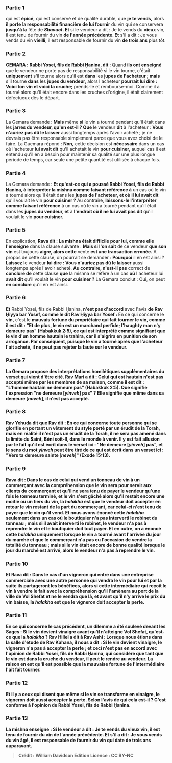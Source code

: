 
### Partie 1
qui est <b>épicé,</b> qui est conservé et de qualité durable, que <b>je te vends,</b> alors <b>il porte</b> la <b>responsabilité financière de lui fournir</b> du vin qui se conservera <b>jusqu'à</b> la fête de <b><i>Shavuot</i>. Et</b> si le vendeur a dit : Je te vends du <b>vieux</b> vin, il est tenu de fournir du vin <b>de l'année précédente. Et</b> s'il a dit : Je vous vends du vin <b>vieilli</b>, il est responsable de fournir du vin <b>de trois ans</b> plus tôt.

### Partie 2
<strong>GEMARA :</strong> <b>Rabbi Yosei, fils de Rabbi Ḥanina, dit : </b> Quand <b>ils ont enseigné</b> que le vendeur ne porte pas de responsabilité si le vin tourne, c'était <b>uniquement</b> s'il tourne alors qu'il est <b>dans</b> les <b>jupes de l'acheteur ; mais</b> s'il tourne <b>dans</b> les <b>jupes du vendeur,</b> alors l'acheteur <b>pourrait lui dire : Voici ton vin et voici ta cruche;</b> prends-le et rembourse-moi. Comme il a tourné alors qu'il était encore dans les cruches d'origine, il était clairement défectueux dès le départ.

### Partie 3
La Gemara demande : <b>Mais</b> même <b>si</b> le vin a tourné pendant qu'il était dans les <b>jarres du vendeur, qu'en est-il ? Que</b> le vendeur <b>dit</b> à l'acheteur : <b>Vous n'auriez pas dû le laisser</b> aussi longtemps après l'avoir acheté ; je ne devrais pas être responsable simplement parce que vous avez choisi de le faire. La Guemara répond : <b>Non,</b> cette décision est <b>nécessaire</b> dans un cas où l'acheteur <b>lui avait dit</b> qu'il achetait le vin <b>pour cuisiner,</b> auquel cas il est entendu qu'il en a besoin pour maintenir sa qualité sur une plus longue période de temps, car seule une petite quantité est utilisée à chaque fois.

### Partie 4
La Gemara demande : <b>Et qu'est-ce qui a poussé Rabbi Yosei, fils de Rabbi Ḥanina, à interpréter la mishna comme faisant référence à</b> un cas où le vin a tourné alors qu'il était dans les <b>jupes de l'acheteur, et où il lui avait dit</b> qu'il voulait le vin <b>pour cuisiner ? </b> Au contraire, <b>laissons-le l'interpréter comme faisant référence</b> à un cas où le vin a tourné pendant qu'il était dans les <b>jupes du vendeur, et</b> à <b>l'endroit où il ne lui avait pas dit</b> qu'il voulait le vin <b>pour cuisiner.</b>

### Partie 5
En explication, <b>Rava dit : La mishna était difficile pour lui, comme elle l'enseigne</b> dans la clause suivante : <b>Mais si l'on sait</b> de ce vendeur <b>que son vin</b> est toujours <b>aigre, alors cette</b> vente <b>est une transaction erronée.</b> A propos de cette clause, on pourrait se demander : <b>Pourquoi</b> il en est ainsi ? <b>Laissez</b> le vendeur <b>lui dire : Vous n'auriez pas dû le laisser</b> aussi longtemps après l'avoir acheté. <b>Au contraire, n'est-il pas</b> correct de <b>conclure de</b> cette clause <b>que</b> la mishna se réfère à un cas <b>où</b> l'acheteur lui <b>avait dit</b> qu'il voulait le vin <b>pour cuisiner ?</b> La Gemara conclut : Oui, on peut <b>en conclure</b> qu'il en est ainsi.

### Partie 6
<b>Et</b> Rabbi Yosei, fils de Rabbi Ḥanina, <b>n'est pas d'accord</b> avec l'avis <b>de Rav Ḥiyya bar Yosef, comme le dit Rav Ḥiyya bar Yosef : </b> En ce qui concerne le <b>vin,</b> c'est le <b>mauvais <b>fortune</b> du propriétaire qui <b>fait tourner</b> le vin, <b>comme il est dit : "Et de plus, le vin est un marchand perfide;</b> l'<b>haughty man</b> n'y demeure pas" (Habakkuk 2:5), ce qui est interprété comme signifiant que le vin d'un homme hautain le trahira, car il s'aigrira en punition de son arrogance. Par conséquent, puisque le vin a tourné après que l'acheteur l'ait acheté, il ne peut pas rejeter la faute sur le vendeur.

### Partie 7
La Gemara propose des interprétations homilétiques supplémentaires du verset qui vient d'être cité. <b>Rav Mari a dit : Celui qui est hautain n'est pas accepté même par les membres de sa maison, comme il est dit : "L'homme hautain ne demeure pas"</b> (Habakkuk 2:5). <b>Que</b> signifie l'expression <b>"ne demeure [<i>yinveh</i>] pas"</b> ? Elle signifie que <b>même dans sa demeure [<i>naveh</i>],</b> il n'est pas accepté.

### Partie 8
<b>Rav Yehuda dit</b> que <b>Rav dit :</b> En ce qui concerne <b>toute personne qui se glorifie</b> en portant <b>un vêtement du</b> style porté par <b>un érudit de la Torah, mais</b> en réalité <b>il n'est pas un érudit de la Torah, il ne sera pas amené dans la limite du Saint, Béni soit-Il,</b> dans le monde à venir. Il y est fait allusion par le fait qu'il est <b>écrit</b> dans le verset <b>ici : "Ne demeure [<i>yinveh</i>] pas", et</b> le sens du mot <i>yinveh</i> peut être tiré de ce qui <b>est écrit</b> dans un verset <b>ici : "Vers ta demeure sainte [<i>neveh</i>]"</b> (Exode 15:13).

### Partie 9
<b>Rava dit : </b> Dans le cas de <b>celui qui vend un tonneau de vin à un commerçant avec la compréhension</b> que le vin sera <b>pour servir</b> aux clients du commerçant et qu'il ne sera tenu de payer le vendeur qu'une fois le tonneau terminé, <b>et</b> le vin <b>s'est gâché</b> alors qu'il restait encore <b>une moitié ou un tiers</b> du vin, <b>la <i>halakha</i> est que</b> le vendeur doit <b>accepter</b> en retour le vin restant <b>de la part du commerçant, car celui-ci n'est tenu de payer que le vin qu'il vend. <b>Et nous avons énoncé cette</b> <i>halakha</i> <b>seulement</b> dans un cas <b>où</b> le boutiquier <b>n'a pas interverti le robinet</b> du tonneau ; <b>mais</b> si <b>il avait interverti le robinet,</b> le vendeur n'a <b>pas</b> à reprendre le vin et le boutiquier doit tout payer. <b>Et</b> en outre, <b>on a énoncé cette</b> <i>halakha</i> <b>uniquement lorsque</b> le vin a tourné <b>avant l'arrivée du jour du marché</b> et que le commerçant n'a pas eu l'occasion de vendre la totalité du tonneau ; <b>mais</b> si le vin était encore de bonne qualité lorsque <b>le jour du marché est arrivé,</b> alors le vendeur n'a <b>pas</b> à reprendre le vin.

### Partie 10
<b>Et Rava dit : </b> Dans le cas d'un vigneron qui entre dans une entreprise commerciale avec une autre personne qui vendra le vin pour lui et par la suite ils partageront les bénéfices, alors si <b>cette</b> intermédiaire <b>qui reçoit le vin</b> à vendre le fait <b>avec la compréhension qu'il l'amènera au port de</b> la ville de <b>Vol Shefat</b> et ne le vendra que là, <b>et avant qu'il n'y arrive</b> le <b>prix</b> du vin <b>baisse, la <i>halakha</i></b> est <b>que</b> le vigneron doit <b>accepter</b> la perte.

### Partie 11
En ce qui concerne le cas précédent, <b>un dilemme a été soulevé devant</b> les Sages : Si le vin <b>devient vinaigre</b> avant qu'il n'atteigne Vol Shefat, <b>qu'est-ce que</b> la <i>halakha</i> ? <b>Rav Hillel a dit à Rav Ashi : Lorsque nous étions dans la salle d'étude de Rav Kahana, il nous a dit : </b> Si le vin devient <b>vinaigre,</b> le vigneron n'a <b>pas</b> à accepter la perte ; <b>et</b> ceci n'est <b>pas en accord</b> avec l'opinion de <b>Rabbi Yosei, fils de Rabbi Ḥanina,</b> qui considère que tant que le vin est dans la cruche du vendeur, il peut le rendre au vendeur. La raison en est qu'il est possible que la mauvaise fortune de l'intermédiaire l'ait fait tourner.

### Partie 12
<b>Et il y a</b> ceux <b>qui disent</b> que <b>même</b> si le vin se transforme en <b>vinaigre,</b> le vigneron doit <b>aussi accepter</b> la perte. <b>Selon l'avis de qui</b> cela est-il ? C'est <b>conforme</b> à l'opinion de <b>Rabbi Yosei, fils de Rabbi Ḥanina.</b>

### Partie 13
La mishna enseigne : Si le vendeur a dit : Je te vends du <b>vieux</b> vin, il est tenu de fournir du vin <b>de l'année précédente.</b> Et s'il a dit : Je vous vends du vin âgé, il est responsable de fournir du vin qui date de trois ans auparavant.

>Crédit : William Davidson Edition
>Licence : CC BY-NC